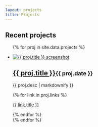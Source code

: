 ```yaml
---
layout: projects
title: Projects
---
```


## Recent projects

<ul class="items">

  <!-- listed from _data/projects.yaml -->

  {% for proj in site.data.projects %}
    <li class="project">
      <a class="screenshot" href="{{ proj.url }}" target="_blank">
        <img src="{{ proj.img }}" alt="{{ proj.title }} screenshot">
      </a>
      <h2><a href="{{ proj.url }}" target="_blank">{{ proj.title }}</a><small>{{ proj.date }}</small></h2>
      <p>{{ proj.desc | markdownify }}</p>
      {% for link in proj.links %}
        <p><a href="{{ link.url }}" target="_blank">
          <span class="{{ link.className }}">{{ link.title }}</span></a>
        </p>
      {% endfor %}
    </li>
  {% endfor %}

</ul>
